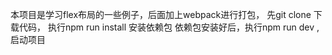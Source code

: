本项目是学习flex布局的一些例子，后面加上webpack进行打包，
先git clone 下载代码，
执行npm run install 安装依赖包
依赖包安装好后，执行npm run dev ,启动项目
